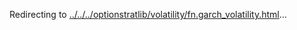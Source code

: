 Redirecting to
[../../../optionstratlib/volatility/fn.garch_volatility.html](../../../optionstratlib/volatility/fn.garch_volatility.html)\...
